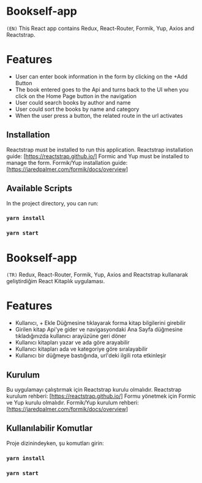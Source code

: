 # Bookself-app

`(EN)`
This React app contains Redux, React-Router, Formik, Yup, Axios and Reactstrap. 

# Features
- User can enter book information in the form by clicking on the +Add Button
- The book entered goes to the Api and turns back to the UI when you click on the Home Page button in the navigation
- User could search books by author and name 
- User could sort the books by name and category
- When the user press a button, the related route in the url activates

## Installation
Reactstrap must be installed to run this application. Reactstrap installation guide:
[https://reactstrap.github.io/]
Formic and Yup must be installed to manage the form. Formik/Yup installation guide:
[https://jaredpalmer.com/formik/docs/overview]

## Available Scripts

In the project directory, you can run:

### `yarn install`
### `yarn start`


# Bookself-app

`(TR)`
Redux, React-Router, Formik, Yup, Axios and Reactstrap kullanarak geliştirdiğim React Kitaplık uygulaması.

# Features
- Kullanıcı, + Ekle Düğmesine tıklayarak forma kitap bilgilerini girebilir
- Girilen kitap Api'ye gider ve navigasyondaki Ana Sayfa düğmesine tıkladığınızda kullanıcı arayüzüne geri döner
- Kullanıcı kitapları yazar ve ada göre arayabilir
- Kullanıcı kitapları ada ve kategoriye göre sıralayabilir
- Kullanıcı bir düğmeye bastığında, url'deki ilgili rota etkinleşir

## Kurulum
Bu uygulamayı çalıştırmak için Reactstrap kurulu olmalıdır. Reactstrap kurulum rehberi:
[https://reactstrap.github.io/]
Formu yönetmek için Formic ve Yup kurulu olmalıdır. Formik/Yup kurulum rehberi:
[https://jaredpalmer.com/formik/docs/overview]

## Kullanılabilir Komutlar

Proje dizinindeyken, şu komutları girin:

### `yarn install`
### `yarn start`

